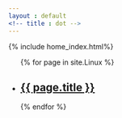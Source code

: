 ```yaml
---
layout : default
<!-- title : dot -->
---
```

{% include home_index.html%}
<ul>
  <!-- {% for page in site.Python_Pages %}
    <li>
      <h2><a href="{{ page.url }}">{{ page.title }}</a></h2>
    </li>
  {% endfor %}
  {% for page in site.Algorithms %}
    <li>
      <h2><a href="{{ page.url }}">{{ page.title }}</a></h2>
    </li>
  {% endfor %}
  {% for page in site.Hadoop %}
    <li>
      <h2><a href="{{ page.url }}">{{ page.title }}</a></h2>
    </li>
  {% endfor %} -->
  {% for page in site.Linux %}
    <li>
      <h2><a href="{{ page.url }}">{{ page.title }}</a></h2>
      <!-- <p>{{ page.excerpt }}</p> -->
    </li>
  {% endfor %}

</ul>
